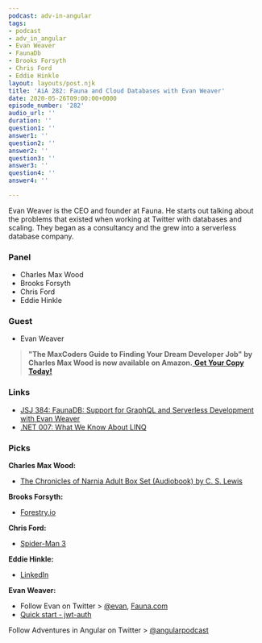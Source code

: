 ```yaml
---
podcast: adv-in-angular
tags:
- podcast
- adv_in_angular
- Evan Weaver
- FaunaDb
- Brooks Forsyth
- Chris Ford
- Eddie Hinkle
layout: layouts/post.njk
title: 'AiA 282: Fauna and Cloud Databases with Evan Weaver'
date: 2020-05-26T09:00:00+0000
episode_number: '282'
audio_url: ''
duration: ''
question1: ''
answer1: ''
question2: ''
answer2: ''
question3: ''
answer3: ''
question4: ''
answer4: ''

---
```

Evan Weaver is the CEO and founder at Fauna. He starts out talking about the problems that existed when working at Twitter with databases and scaling. They began as a consultancy and the grew into a serverless database company.

### **Panel**

* Charles Max Wood
* Brooks Forsyth
* Chris Ford
* Eddie Hinkle

### **Guest**

* Evan Weaver

> **"The MaxCoders Guide to Finding Your Dream Developer Job" by Charles Max Wood is now available on Amazon.**[ **Get Your Copy Today!**](https://www.amazon.com/gp/product/B081MBL5C9/ref=as_li_ss_tl?ie=UTF8&linkCode=sl1&tag=devchattv-20&linkId=9d61363241636e2546ef46abba198746&language=en_US)

### **Links**

* [JSJ 384: FaunaDB: Support for GraphQL and Serverless Development with Evan Weaver](https://devchat.tv/js-jabber/jsj-384-faunadb-support-for-graphql-and-serverless-development-with-evan-weaver/)
* [.NET 007: What We Know About LINQ](https://devchat.tv/adventures-in-dotnet/net-007-what-we-know-about-linq/)

### **Picks**

**Charles Max Wood:**

* [The Chronicles of Narnia Adult Box Set (Audiobook) by C. S. Lewis](https://www.audible.com/pd/The-Chronicles-of-Narnia-Adult-Box-Set-Audiobook/0061999881?qid=1583177516&sr=1-1&ref=a_search_c3_lProduct_1_1&pf_rd_p=e81b7c27-6880-467a-b5a7-13cef5d729fe&pf_rd_r=91XVEEQTZZAY2C8VSGN6)

**Brooks Forsyth:**

* [Forestry.io](https://forestry.io/)

**Chris Ford:**

* [Spider-Man 3](https://www.imdb.com/title/tt0413300/)

**Eddie Hinkle:**

* [LinkedIn](https://www.linkedin.com/)

**Evan Weaver:**

* Follow Evan on Twitter > [@evan](https://twitter.com/evan), [Fauna.com]((https://fauna.com/))
* [Quick start - jwt-auth](https://jwt-auth.readthedocs.io/en/docs/quick-start/)

Follow Adventures in Angular on Twitter > [@angularpodcast](https://twitter.com/angularpodcast)